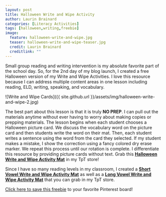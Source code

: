 ```yaml
---
layout: post
title: Halloween Write and Wipe Activity
author: Laurin Brainard
categories: [Literacy Activities]
tags: [halloween,writing,freebie]
image:
  feature: halloween-write-and-wipe.jpg
  teaser: halloween-write-and-wipe-teaser.jpg
  credit: Laurin Brainard
  creditlink: ""
---
```

Small group reading and writing intervention is my absolute favorite part of the school day. So, for the 2nd day of my blog launch, I created a free Halloween version of my Write and Wipe Activities. I love this resource because I can address multiple content areas in one lesson including reading, ELD, writing, speaking, and vocabulary.

![Write and Wipe Cards]({{ site.github.url }}/assets/img/halloween-write-and-wipe-2.jpg)

The best part about this lesson is that it is truly **NO PREP**. I can pull out the materials anytime without ever having to worry about making copies or prepping materials. The lesson begins when each student chooses a Halloween picture card. We discuss the vocabulary word on the picture card and then students write the word on their mat. Then, each student writes a sentence using the word from the card they selected. If my student makes a mistake, I show the correction using a fancy colored dry erase marker. We repeat this process until our rotation is complete. I differentiate this resource by providing picture cards without text. Grab this [**Halloween Write and Wipe Activity Mat**](http://bit.ly/2xGLFCd) in my TpT store!

Since I have so many reading levels in my classroom, I created a [**Short Vowel Write and Wipe Activity Mat**](http://bit.ly/2yp5pJN) as well as a [**Long Vowel Write and Wipe Activity Mat**](http://bit.ly/2xGcRfP) that you can grab in my TpT store. 

[Click here to save this freebie](https://pin.it/yIkYJD9) to your favorite Pinterest board!